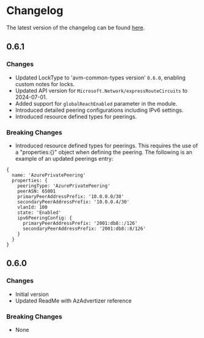 # Changelog

The latest version of the changelog can be found [here](https://github.com/Azure/bicep-registry-modules/blob/main/avm/res/network/express-route-circuit/CHANGELOG.md).

## 0.6.1

### Changes

- Updated LockType to 'avm-common-types version' `0.6.0`, enabling custom notes for locks.
- Updated API version for `Microsoft.Network/expressRouteCircuits` to 2024-07-01.
- Added support for `globalReachEnabled` parameter in the module.
- Introduced detailed peering configurations including IPv6 settings.
- Introduced resource defined types for peerings.

### Breaking Changes

- Introduced resource defined types for peerings. This requires the use of a "properties:{}" object when defining the peering. The following is an example of an updated peerings entry:

```bicep
{
  name: 'AzurePrivatePeering'
  properties: {
    peeringType: 'AzurePrivatePeering'
    peerASN: 65001
    primaryPeerAddressPrefix: '10.0.0.0/30'
    secondaryPeerAddressPrefix: '10.0.0.4/30'
    vlanId: 100
    state: 'Enabled'
    ipv6PeeringConfig: {
      primaryPeerAddressPrefix: '2001:db8::/126'
      secondaryPeerAddressPrefix: '2001:db8::8/126'
    }
  }
}
```

## 0.6.0

### Changes

- Initial version
- Updated ReadMe with AzAdvertizer reference

### Breaking Changes

- None

